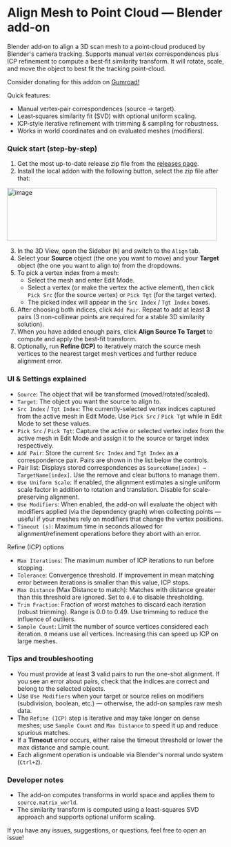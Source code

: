# Align Mesh to Point Cloud — Blender add‑on

Blender add‑on to align a 3D scan mesh to a point‑cloud produced by
Blender's camera tracking. Supports manual vertex correspondences plus
ICP refinement to compute a best‑fit similarity transform. It will rotate, scale, and move the object to best fit the tracking point-cloud.

Consider donating for this addon on [Gumroad!](https://scytheeden.gumroad.com/l/cqnmw)

Quick features:
- Manual vertex‑pair correspondences (source → target).
- Least‑squares similarity fit (SVD) with optional uniform scaling.
- ICP‑style iterative refinement with trimming & sampling for robustness.
- Works in world coordinates and on evaluated meshes (modifiers).

### Quick start (step-by-step)
1. Get the most up-to-date release zip file from the [releases page](https://github.com/DarkEden-coding/Align-3d-Scan-Blender/releases/latest).
2. Install the local addon with the following button, select the zip file after that:
<img width="486" height="123" alt="image" src="https://github.com/user-attachments/assets/13e380ed-29c5-47fa-b9b8-dd4622a2d134" />

3. In the 3D View, open the Sidebar (`N`) and switch to the `Align` tab.
4. Select your **Source** object (the one you want to move) and your **Target** object (the one you want to align to) from the dropdowns.
5. To pick a vertex index from a mesh:
   - Select the mesh and enter Edit Mode.
   - Select a vertex (or make the vertex the active element), then click `Pick Src` (for the source vertex) or `Pick Tgt` (for the target vertex).
   - The picked index will appear in the `Src Index` / `Tgt Index` boxes.
6. After choosing both indices, click `Add Pair`. Repeat to add at least **3** pairs (3 non-collinear points are required for a stable 3D similarity solution).
7. When you have added enough pairs, click **Align Source To Target** to compute and apply the best-fit transform.
8. Optionally, run **Refine (ICP)** to iteratively match the source mesh vertices to the nearest target mesh vertices and further reduce alignment error.

### UI & Settings explained
- `Source`: The object that will be transformed (moved/rotated/scaled).
- `Target`: The object you want the source to align to.
- `Src Index` / `Tgt Index`: The currently-selected vertex indices captured from the active mesh in Edit Mode. Use `Pick Src` / `Pick Tgt` while in Edit Mode to set these values.
- `Pick Src` / `Pick Tgt`: Capture the active or selected vertex index from the active mesh in Edit Mode and assign it to the source or target index respectively.
- `Add Pair`: Store the current `Src Index` and `Tgt Index` as a correspondence pair. Pairs are shown in the list below the controls.
- Pair list: Displays stored correspondences as `SourceName[index] → TargetName[index]`. Use the remove and clear buttons to manage them.
- `Use Uniform Scale`: If enabled, the alignment estimates a single uniform scale factor in addition to rotation and translation. Disable for scale-preserving alignment.
- `Use Modifiers`: When enabled, the add-on will evaluate the object with modifiers applied (via the dependency graph) when collecting points — useful if your meshes rely on modifiers that change the vertex positions.
- `Timeout (s)`: Maximum time in seconds allowed for alignment/refinement operations before they abort with an error.

Refine (ICP) options
- `Max Iterations`: The maximum number of ICP iterations to run before stopping.
- `Tolerance`: Convergence threshold. If improvement in mean matching error between iterations is smaller than this value, ICP stops.
- `Max Distance` (Max Distance to match): Matches with distance greater than this threshold are ignored. Set to `0.0` to disable thresholding.
- `Trim Fraction`: Fraction of worst matches to discard each iteration (robust trimming). Range is 0.0 to 0.49. Use trimming to reduce the influence of outliers.
- `Sample Count`: Limit the number of source vertices considered each iteration. `0` means use all vertices. Increasing this can speed up ICP on large meshes.

### Tips and troubleshooting
- You must provide at least **3** valid pairs to run the one-shot alignment. If you see an error about pairs, check that the indices are correct and belong to the selected objects.
- Use `Use Modifiers` when your target or source relies on modifiers (subdivision, boolean, etc.) — otherwise, the add-on samples raw mesh data.
- The `Refine (ICP)` step is iterative and may take longer on dense meshes; use `Sample Count` and `Max Distance` to speed it up and reduce spurious matches.
- If a **Timeout** error occurs, either raise the timeout threshold or lower the max distance and sample count.
- Each alignment operation is undoable via Blender's normal undo system (`Ctrl+Z`).

### Developer notes
- The add-on computes transforms in world space and applies them to `source.matrix_world`.
- The similarity transform is computed using a least-squares SVD approach and supports optional uniform scaling.

If you have any issues, suggestions, or questions, feel free to open an issue!
